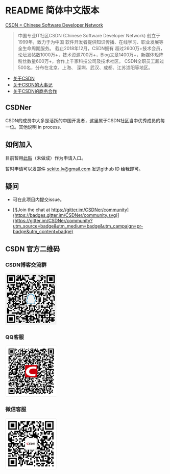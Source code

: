 # README 简体中文版本
[CSDN = Chinese Software Developer Network](https://www.csdn.net/)

> 中国专业IT社区CSDN (Chinese Software Developer Network) 创立于1999年，致力于为中国
软件开发者提供知识传播、在线学习、职业发展等全生命周期服务。 截止2018年12月，CSDN拥有
超过2600万+技术会员，论坛发帖数1000万+，技术资源700万+，Blog文章1400万+，新媒体矩阵
粉丝数量600万+，合作上千家科技公司及技术社区。 CSDN全职员工超过500名，分布在北京、上海、
深圳、武汉、成都、江苏沭阳等地区。

- [关于CSDN](https://www.csdn.net/company/index.html#about)
- [关于CSDN的大事记](https://www.csdn.net/company/index.html#dsj)
- [关于CSDN的商务合作](https://www.csdn.net/company/index.html#business)


## CSDNer
CSDN的成员中大多是活跃的中国开发者，这里属于CSDN社区当中优秀成员的每一位。其他说明 in process.

## 如何加入
目前暂用[此贴](#)（未做成）作为申请入口。   

暂时申请可以发邮件  sekito.lv@gmail.com 发送github ID 给我即可。

## 疑问
- 可在此项目内提交issue。

- [![Join the chat at https://gitter.im/CSDNer/community](https://badges.gitter.im/CSDNer/community.svg)](https://gitter.im/CSDNer/community?utm_source=badge&utm_medium=badge&utm_campaign=pr-badge&utm_content=badge)

## CSDN 官方二维码

### CSDN博客交流群
![Alt text](/doc/images/csdn_blog-qqchat.jpg)

### QQ客服
![Alt text](/doc/images/csdn-kf-qq.png)

### 微信客服
![Alt text](/doc/images/csdn_kf-wechat.png)
